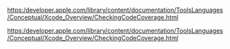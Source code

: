 [https:/developer.apple.com/library/content/documentation/ToolsLanguages/Conceptual/Xcode\_Overview/CheckingCodeCoverage.html](https:/developer.apple.com/library/content/documentation/ToolsLanguages/Conceptual/Xcode_Overview/CheckingCodeCoverage.html "CheckingCodeCoverage")



[https:/developer.apple.com/library/content/documentation/ToolsLanguages/Conceptual/Xcode\_Overview/CheckingCodeCoverage.html](https:/developer.apple.com/library/content/documentation/ToolsLanguages/Conceptual/Xcode_Overview/CheckingCodeCoverage.html)

